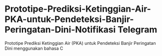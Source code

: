 # Prototipe-Prediksi-Ketinggian-Air-PKA-untuk-Pendeteksi-Banjir-Peringatan-Dini-Notifikasi Telegram
Prototipe Prediksi Ketinggian Air (PKA) untuk Pendeteksi Banjir Peringatan Dini menggunakan bahasa C
